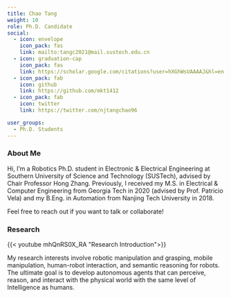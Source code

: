 ```yaml
---
title: Chao Tang
weight: 10
role: Ph.D. Candidate
social:
  - icon: envelope 
    icon_pack: fas
    link: mailto:tangc2021@mail.sustech.edu.cn
  - icon: graduation-cap 
    icon_pack: fas
    link: https://scholar.google.com/citations?user=hXGhWsUAAAAJ&hl=en
  - icon_pack: fab
    icon: github
    link: https://github.com/mkt1412
  - icon_pack: fab
    icon: twitter
    link: https://twitter.com/njtangchao96

user_groups:
  - Ph.D. Students
---
```

### About Me
Hi, I’m a Robotics Ph.D. student in Electronic & Electrical Engineering at Southern University of Science and Technology (SUSTech), advised by Chair Professor Hong Zhang. Previously, I received my M.S. in Electrical & Computer Engineering from Georgia Tech in 2020 (advised by Prof. Patricio Vela) and my B.Eng. in Automation from Nanjing Tech University in 2018.

Feel free to reach out if you want to talk or collaborate!

### Research
{{< youtube mhQnRS0X_RA "Research Introduction">}}

My research interests involve robotic manipulation and grasping, mobile manipulation, human-robot interaction, and semantic reasoning for robots. The ultimate goal is to develop autonomous agents that can perceive, reason, and interact with the physical world with the same level of Intelligence as humans.

